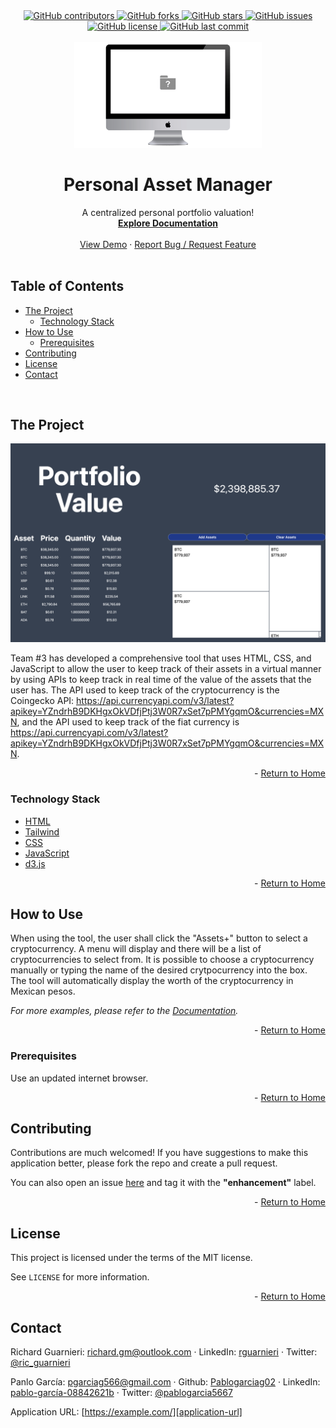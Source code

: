 <!-- This template was created following The Markdown Guide - https://www.markdownguide.org/ -->

<!-- If you are editing this README.md on VS Code, please highlight and replace the following keywords enclosed in backticks (``) using:
* MacOS: CMD + Shift + L
* Windows: CRTL + Shift + L

Project Description: `In an uncertain economic enviornment, being aware of one's personal finance has become crucial to most individuals, especially considering the high rate of inflation that we are going through in 2022. Economists predict that future pensions will not be enough to support the mayority of workers. 

With that in mind, team #3 has developed a tool that helps to keep track of one's personal finances in an orderly manner in cryptocurrency shown in Mexican pesos. There is also a graphic aid in the form of a tree map that will allow the user to better understand the configuration of their assets by showing the percentage of the asset in their portfolio.`
-->

<!-- Please also update the following links -->
[logo]: ./img/logo.png
[application-image]: ./img/app-image.png
[application-url]: https://richardguarnieri.github.io/personal-asset-manager/

<div id="home"><div> 

<!-- Badges / Shields -->
<!-- These were created using https://shields.io/ - feel free to replace / create yours by modifying links below: -->

<div align="center">
    <a href="https://github.com/richardguarnieri/personal-asset-manager/graphs/contributors">
        <img alt="GitHub contributors" src="https://img.shields.io/github/contributors/richardguarnieri/personal-asset-manager?style=for-the-badge">
    <a>
     <a href="https://github.com/richardguarnieri/personal-asset-manager/network/members">
        <img alt="GitHub forks" src="https://img.shields.io/github/forks/richardguarnieri/personal-asset-manager?style=for-the-badge">
    <a>
     <a href="https://github.com/richardguarnieri/personal-asset-manager/stargazers">
        <img alt="GitHub stars" src="https://img.shields.io/github/stars/richardguarnieri/personal-asset-manager?style=for-the-badge">
    <a>
     <a href="https://github.com/richardguarnieri/personal-asset-manager/issues">
        <img alt="GitHub issues" src="https://img.shields.io/github/issues/richardguarnieri/personal-asset-manager?style=for-the-badge">
    <a>
     <a href="https://github.com/richardguarnieri/personal-asset-manager/blob/main/LICENSE">
        <img alt="GitHub license" src="https://img.shields.io/github/license/richardguarnieri/personal-asset-manager?label=license&style=for-the-badge">
    <a>
     <a href="https://github.com/richardguarnieri/personal-asset-manager/commits/main">
        <img alt="GitHub last commit" src="https://img.shields.io/github/last-commit/richardguarnieri/personal-asset-manager?style=for-the-badge">
    <a>
</div>
<br>


<!-- Header -->

<div align="center">
    <a href="https://github.com/richardguarnieri/personal-asset-manager">
        <img src="./img/logo.png" alt="Logo" width="300" height="auto">
    </a>
    <h1 align="center">Personal Asset Manager</h1>
    <div>
        A centralized personal portfolio valuation!
        <br>
        <a href="https://github.com/richardguarnieri/personal-asset-manager">
            <strong>Explore Documentation</strong>
        </a>
        <br>
        <br>
        <a href="https://github.com/richardguarnieri/personal-asset-manager">View Demo</a>
        ·
        <a href="https://github.com/richardguarnieri/personal-asset-manager/issues">Report Bug / Request Feature</a>
    </div>
</div>
<br>


<!-- Table of Contents -->
## Table of Contents
- [The Project](#the-project)
    - [Technology Stack](#technology-stack)
- [How to Use](#how-to-use)
    - [Prerequisites](#prerequisites)
- [Contributing](#contributing)
- [License](#license)
- [Contact](#contact)
<br>


<!-- The Project -->
## The Project

[![Application Image][application-image]][application-url]

Team #3 has developed a comprehensive tool that uses HTML, CSS, and JavaScript to allow the user to keep track of their assets in a virtual manner by using APIs to keep track in real time of the value of the assets that the  user has. 
The API used to keep track of the cryptocurrency is the Coingecko API: https://api.currencyapi.com/v3/latest?apikey=YZndrhB9DKHgxOkVDfjPtj3W0R7xSet7pPMYgqmO&currencies=MXN, and the API used to keep track of the fiat currency is https://api.currencyapi.com/v3/latest?apikey=YZndrhB9DKHgxOkVDfjPtj3W0R7xSet7pPMYgqmO&currencies=MXN.

<p align="right"> - <a href="#home">Return to Home</a></p>

### Technology Stack

* [HTML](https://html.spec.whatwg.org/)
* [Tailwind](https://tailwindcss.com/)
* [CSS](https://www.w3.org/TR/CSS/#css)
* [JavaScript](https://www.ecma-international.org/publications-and-standards/standards/ecma-262/)
* [d3.js](https://d3js.org/)

<p align="right"> - <a href="#home">Return to Home</a></p>


<!-- How to Use -->
## How to Use

When using the tool, the user shall click the "Assets+" button to select a cryptocurrency. A menu will display and there will be a list of cryptocurrencies to select from. It is possible to choose a cryptocurrency manually or typing the name of the desired crytpocurrency into the box. The tool will automatically display the worth of the cryptocurrency in Mexican pesos.  

_For more examples, please refer to the [Documentation][documentation-url]._

<p align="right"> - <a href="#home">Return to Home</a></p>

### Prerequisites

Use an updated internet browser.

<p align="right"> - <a href="#home">Return to Home</a></p>


<!-- Contribuiting -->
## Contributing

Contributions are much welcomed! If you have suggestions to make this application better, please fork the repo and create a pull request. 

You can also open an issue [here][github-issues-url] and tag it with the **"enhancement"** label.

<p align="right"> - <a href="#home">Return to Home</a></p>


<!-- License -->
## License

This project is licensed under the terms of the MIT license. 

See `LICENSE` for more information.

<p align="right"> - <a href="#home">Return to Home</a></p>


<!-- Contact -->
## Contact

Richard Guarnieri: richard.gm@outlook.com · LinkedIn: [rguarnieri][linkedin-url] · Twitter: [@ric_guarnieri][twitter-url]

Panlo García: pgarciag566@gmail.com · Github: [Pablogarciag02](https://github.com/Pablogarciag02) · LinkedIn: [pablo-garcía-08842621b](https://www.linkedin.com/in/pablo-garc%C3%ADa-08842621b/) · Twitter: [@pablogarcia5667](https://twitter.com/pablogarcia5667)

Application URL: [https://example.com/][application-url]


<!-- References, Links and Images -->
<!-- Badges / Shields Styles -->
[github-contributors-shield]: https://img.shields.io/github/contributors/richardguarnieri/personal-asset-manager?style=for-the-badge
[github-forks-shield]: https://img.shields.io/github/forks/richardguarnieri/personal-asset-manager?style=for-the-badge
[github-stars-shield]: https://img.shields.io/github/stars/richardguarnieri/personal-asset-manager?style=for-the-badge
[github-issues-shield]: https://img.shields.io/github/issues/richardguarnieri/personal-asset-manager?style=for-the-badge
[github-license-shield]: https://img.shields.io/github/license/richardguarnieri/personal-asset-manager?style=for-the-badge
[github-last-commit-shield]: https://img.shields.io/github/last-commit/richardguarnieri/personal-asset-manager?style=for-the-badge
[linkedin-shield]: https://img.shields.io/badge/-LinkedIn-black.svg?style=for-the-badge&logo=linkedin&colorB=555

<!-- Badges / Shields URL -->
[github-contributors-url]: https://github.com/richardguarnieri/personal-asset-manager/graphs/contributors
[github-forks-url]: https://github.com/richardguarnieri/personal-asset-manager/network/members
[github-stars-url]: https://github.com/richardguarnieri/personal-asset-manager/stargazers
[github-issues-url]: https://github.com/richardguarnieri/personal-asset-manager/issues
[github-license-url]: https://github.com/richardguarnieri/personal-asset-manager/blob/main/LICENSE
[linkedin-url]: https://linkedin.com/in/rguarnieri

<!-- Non Badge / Shield Reference Links -->
[documentation-url]: https://github.com/richardguarnieri/personal-asset-manager
[twitter-url]: https://twitter.com/ric_guarnieri